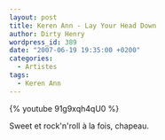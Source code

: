 ```yaml
---
layout: post
title: Keren Ann - Lay Your Head Down
author: Dirty Henry
wordpress_id: 389
date: "2007-06-19 19:35:00 +0200"
categories:
  - Artistes
tags:
  - Keren Ann
---
```


{% youtube 91g9xqh4qU0 %}

Sweet et rock'n'roll à la fois, chapeau.
